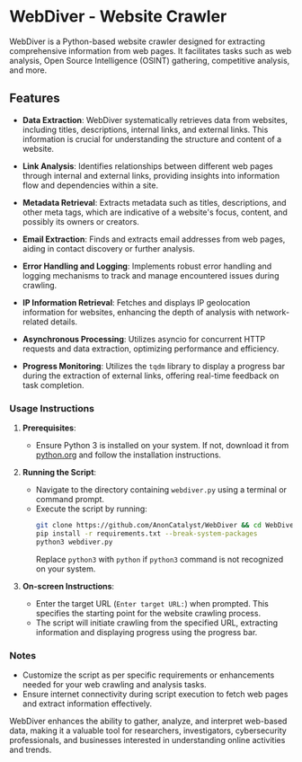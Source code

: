 # WebDiver - Website Crawler

WebDiver is a Python-based website crawler designed for extracting comprehensive information from web pages. It facilitates tasks such as web analysis, Open Source Intelligence (OSINT) gathering, competitive analysis, and more.

## Features

- **Data Extraction**: WebDiver systematically retrieves data from websites, including titles, descriptions, internal links, and external links. This information is crucial for understanding the structure and content of a website.

- **Link Analysis**: Identifies relationships between different web pages through internal and external links, providing insights into information flow and dependencies within a site.

- **Metadata Retrieval**: Extracts metadata such as titles, descriptions, and other meta tags, which are indicative of a website's focus, content, and possibly its owners or creators.

- **Email Extraction**: Finds and extracts email addresses from web pages, aiding in contact discovery or further analysis.

- **Error Handling and Logging**: Implements robust error handling and logging mechanisms to track and manage encountered issues during crawling.

- **IP Information Retrieval**: Fetches and displays IP geolocation information for websites, enhancing the depth of analysis with network-related details.

- **Asynchronous Processing**: Utilizes asyncio for concurrent HTTP requests and data extraction, optimizing performance and efficiency.

- **Progress Monitoring**: Utilizes the `tqdm` library to display a progress bar during the extraction of external links, offering real-time feedback on task completion.

### Usage Instructions

1. **Prerequisites**:
   - Ensure Python 3 is installed on your system. If not, download it from [python.org](https://www.python.org/downloads/) and follow the installation instructions.

2. **Running the Script**:
   - Navigate to the directory containing `webdiver.py` using a terminal or command prompt.
   - Execute the script by running:
     ```bash
     git clone https://github.com/AnonCatalyst/WebDiver && cd WebDiver
     pip install -r requirements.txt --break-system-packages
     python3 webdiver.py
     ```
     Replace `python3` with `python` if `python3` command is not recognized on your system.

3. **On-screen Instructions**:
   - Enter the target URL (`Enter target URL:`) when prompted. This specifies the starting point for the website crawling process.
   - The script will initiate crawling from the specified URL, extracting information and displaying progress using the progress bar.

### Notes

- Customize the script as per specific requirements or enhancements needed for your web crawling and analysis tasks.
- Ensure internet connectivity during script execution to fetch web pages and extract information effectively.

WebDiver enhances the ability to gather, analyze, and interpret web-based data, making it a valuable tool for researchers, investigators, cybersecurity professionals, and businesses interested in understanding online activities and trends.

